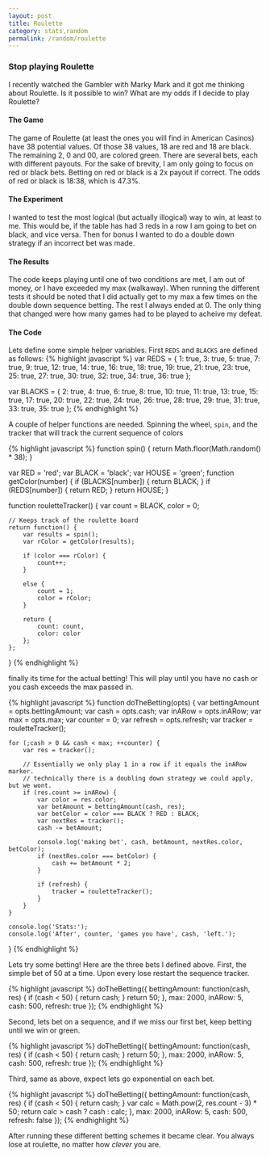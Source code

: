 ```yaml
---
layout: post
title: Roulette
category: stats,random
permalink: /random/roulette
---
```

### Stop playing Roulette
I recently watched the Gambler with Marky Mark and it got me thinking
about Roulette.  Is it possible to win?  What are my odds if I decide
to play Roulette?

#### The Game
The game of Roulette (at least the ones you will find in American Casinos)
have 38 potential values.  Of those 38 values, 18 are red and 18 are black.
The remaining 2, 0 and 00, are colored green.  There are several bets, each
with different payouts.  For the sake of brevity, I am only going to focus
on red or black bets.  Betting on red or black is a 2x payout if correct.  The
odds of red or black is 18:38, which is 47.3%.

#### The Experiment
I wanted to test the most logical (but actually illogical) way to win, at
least to me.  This would be, if the table has had 3 reds in a row I am going
to bet on black, and vice versa.  Then for bonus I wanted to do a double down
strategy if an incorrect bet was made.

#### The Results
The code keeps playing until one of two conditions are met, I am out
of money, or I have exceeded my max (walkaway).  When running the different
tests it should be noted that I did actually get to my max a few times on
the double down sequence betting.  The rest I always ended at 0.  The only
thing that changed were how many games had to be played to acheive my defeat.

#### The Code
Lets define some simple helper variables.  First `REDS` and `BLACKS` are defined
as follows:
{% highlight javascript %}
var REDS = {
    1: true,
    3: true,
    5: true,
    7: true,
    9: true,
    12: true,
    14: true,
    16: true,
    18: true,
    19: true,
    21: true,
    23: true,
    25: true,
    27: true,
    30: true,
    32: true,
    34: true,
    36: true
};

var BLACKS = {
    2: true,
    4: true,
    6: true,
    8: true,
    10: true,
    11: true,
    13: true,
    15: true,
    17: true,
    20: true,
    22: true,
    24: true,
    26: true,
    28: true,
    29: true,
    31: true,
    33: true,
    35: true
};
{% endhighlight %}

A couple of helper functions are needed.  Spinning the wheel, `spin`, and
the tracker that will track the current sequence of colors


{% highlight javascript %}
function spin() {
    return Math.floor(Math.random() * 38);
}

var RED = 'red';
var BLACK = 'black';
var HOUSE = 'green';
function getColor(number) {
    if (BLACKS[number]) {
        return BLACK;
    }
    if (REDS[number]) {
        return RED;
    }
    return HOUSE;
}


function rouletteTracker() {
    var count = BLACK, color = 0;

    // Keeps track of the roulette board
    return function() {
        var results = spin();
        var rColor = getColor(results);

        if (color === rColor) {
            count++;
        }

        else {
            count = 1;
            color = rColor;
        }

        return {
            count: count,
            color: color
        };
    };
}
{% endhighlight %}

finally its time for the actual betting!  This will play until you have no
cash or you cash exceeds the max passed in.

{% highlight javascript %}
function doTheBetting(opts) {
    var bettingAmount = opts.bettingAmount;
    var cash = opts.cash;
    var inARow = opts.inARow;
    var max = opts.max;
    var counter = 0;
    var refresh = opts.refresh;
    var tracker = rouletteTracker();

    for (;cash > 0 && cash < max; ++counter) {
        var res = tracker();

        // Essentially we only play 1 in a row if it equals the inARow marker.
        // technically there is a doubling down strategy we could apply, but we wont.
        if (res.count >= inARow) {
            var color = res.color;
            var betAmount = bettingAmount(cash, res);
            var betColor = color === BLACK ? RED : BLACK;
            var nextRes = tracker();
            cash -= betAmount;

            console.log('making bet', cash, betAmount, nextRes.color, betColor);
            if (nextRes.color === betColor) {
                cash += betAmount * 2;
            }

            if (refresh) {
                tracker = rouletteTracker();
            }
        }
    }

    console.log('Stats:');
    console.log('After', counter, 'games you have', cash, 'left.');
}
{% endhighlight %}

Lets try some betting!  Here are the three bets I defined above.
First, the simple bet of 50 at a time.  Upon every lose restart
the sequence tracker.

{% highlight javascript %}
doTheBetting({
    bettingAmount: function(cash, res) {
        if (cash < 50) {
            return cash;
        }
        return 50;
    },
    max: 2000,
    inARow: 5,
    cash: 500,
    refresh: true
});
{% endhighlight %}

Second, lets bet on a sequence, and if we miss our first bet, keep
betting until we win or green.

{% highlight javascript %}
doTheBetting({
    bettingAmount: function(cash, res) {
        if (cash < 50) {
            return cash;
        }
        return 50;
    },
    max: 2000,
    inARow: 5,
    cash: 500,
    refresh: true
});
{% endhighlight %}

Third, same as above, expect lets go exponential on each bet.

{% highlight javascript %}
doTheBetting({
    bettingAmount: function(cash, res) {
        if (cash < 50) {
            return cash;
        }
        var calc = Math.pow(2, res.count - 3) * 50;
        return calc > cash ? cash : calc;
    },
    max: 2000,
    inARow: 5,
    cash: 500,
    refresh: false
});
{% endhighlight %}

After running these different betting schemes it became clear.  You
always lose at roulette, no matter how _clever_ you are.

